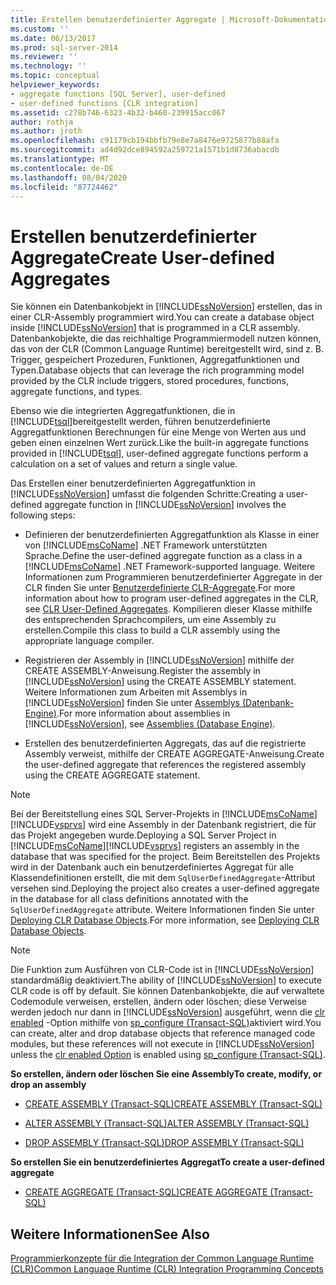 ```yaml
---
title: Erstellen benutzerdefinierter Aggregate | Microsoft-Dokumentation
ms.custom: ''
ms.date: 06/13/2017
ms.prod: sql-server-2014
ms.reviewer: ''
ms.technology: ''
ms.topic: conceptual
helpviewer_keywords:
- aggregate functions [SQL Server], user-defined
- user-defined functions [CLR integration]
ms.assetid: c278b746-6323-4b32-b460-239915acc067
author: rothja
ms.author: jroth
ms.openlocfilehash: c91179cb194bbfb79e8e7a8476e9725877b88afa
ms.sourcegitcommit: ad4d92dce894592a259721a1571b1d8736abacdb
ms.translationtype: MT
ms.contentlocale: de-DE
ms.lasthandoff: 08/04/2020
ms.locfileid: "87724462"
---
```

# <a name="create-user-defined-aggregates"></a><span data-ttu-id="224d5-102">Erstellen benutzerdefinierter Aggregate</span><span class="sxs-lookup"><span data-stu-id="224d5-102">Create User-defined Aggregates</span></span>
  <span data-ttu-id="224d5-103">Sie können ein Datenbankobjekt in [!INCLUDE[ssNoVersion](../../includes/ssnoversion-md.md)] erstellen, das in einer CLR-Assembly programmiert wird.</span><span class="sxs-lookup"><span data-stu-id="224d5-103">You can create a database object inside [!INCLUDE[ssNoVersion](../../includes/ssnoversion-md.md)] that is programmed in a CLR assembly.</span></span> <span data-ttu-id="224d5-104">Datenbankobjekte, die das reichhaltige Programmiermodell nutzen können, das von der CLR (Common Language Runtime) bereitgestellt wird, sind z. B. Trigger, gespeichert Prozeduren, Funktionen, Aggregatfunktionen und Typen.</span><span class="sxs-lookup"><span data-stu-id="224d5-104">Database objects that can leverage the rich programming model provided by the CLR include triggers, stored procedures, functions, aggregate functions, and types.</span></span>  
  
 <span data-ttu-id="224d5-105">Ebenso wie die integrierten Aggregatfunktionen, die in [!INCLUDE[tsql](../../includes/tsql-md.md)]bereitgestellt werden, führen benutzerdefinierte Aggregatfunktionen Berechnungen für eine Menge von Werten aus und geben einen einzelnen Wert zurück.</span><span class="sxs-lookup"><span data-stu-id="224d5-105">Like the built-in aggregate functions provided in [!INCLUDE[tsql](../../includes/tsql-md.md)], user-defined aggregate functions perform a calculation on a set of values and return a single value.</span></span>  
  
 <span data-ttu-id="224d5-106">Das Erstellen einer benutzerdefinierten Aggregatfunktion in [!INCLUDE[ssNoVersion](../../includes/ssnoversion-md.md)] umfasst die folgenden Schritte:</span><span class="sxs-lookup"><span data-stu-id="224d5-106">Creating a user-defined aggregate function in [!INCLUDE[ssNoVersion](../../includes/ssnoversion-md.md)] involves the following steps:</span></span>  
  
-   <span data-ttu-id="224d5-107">Definieren der benutzerdefinierten Aggregatfunktion als Klasse in einer von [!INCLUDE[msCoName](../../includes/msconame-md.md)] .NET Framework unterstützten Sprache.</span><span class="sxs-lookup"><span data-stu-id="224d5-107">Define the user-defined aggregate function as a class in a [!INCLUDE[msCoName](../../includes/msconame-md.md)] .NET Framework-supported language.</span></span> <span data-ttu-id="224d5-108">Weitere Informationen zum Programmieren benutzerdefinierter Aggregate in der CLR finden Sie unter [Benutzerdefinierte CLR-Aggregate](../clr-integration-database-objects-user-defined-functions/clr-user-defined-aggregates.md).</span><span class="sxs-lookup"><span data-stu-id="224d5-108">For more information about how to program user-defined aggregates in the CLR, see [CLR User-Defined Aggregates](../clr-integration-database-objects-user-defined-functions/clr-user-defined-aggregates.md).</span></span> <span data-ttu-id="224d5-109">Kompilieren dieser Klasse mithilfe des entsprechenden Sprachcompilers, um eine Assembly zu erstellen.</span><span class="sxs-lookup"><span data-stu-id="224d5-109">Compile this class to build a CLR assembly using the appropriate language compiler.</span></span>  
  
-   <span data-ttu-id="224d5-110">Registrieren der Assembly in [!INCLUDE[ssNoVersion](../../includes/ssnoversion-md.md)] mithilfe der CREATE ASSEMBLY-Anweisung.</span><span class="sxs-lookup"><span data-stu-id="224d5-110">Register the assembly in [!INCLUDE[ssNoVersion](../../includes/ssnoversion-md.md)] using the CREATE ASSEMBLY statement.</span></span> <span data-ttu-id="224d5-111">Weitere Informationen zum Arbeiten mit Assemblys in [!INCLUDE[ssNoVersion](../../includes/ssnoversion-md.md)] finden Sie unter [Assemblys &#40;Datenbank-Engine&#41;](../clr-integration/assemblies-database-engine.md).</span><span class="sxs-lookup"><span data-stu-id="224d5-111">For more information about assemblies in [!INCLUDE[ssNoVersion](../../includes/ssnoversion-md.md)], see [Assemblies &#40;Database Engine&#41;](../clr-integration/assemblies-database-engine.md).</span></span>  
  
-   <span data-ttu-id="224d5-112">Erstellen des benutzerdefinierten Aggregats, das auf die registrierte Assembly verweist, mithilfe der CREATE AGGREGATE-Anweisung.</span><span class="sxs-lookup"><span data-stu-id="224d5-112">Create the user-defined aggregate that references the registered assembly using the CREATE AGGREGATE statement.</span></span>  
  
> [!NOTE]  
>  <span data-ttu-id="224d5-113">Bei der Bereitstellung eines SQL Server-Projekts in [!INCLUDE[msCoName](../../includes/msconame-md.md)][!INCLUDE[vsprvs](../../includes/vsprvs-md.md)] wird eine Assembly in der Datenbank registriert, die für das Projekt angegeben wurde.</span><span class="sxs-lookup"><span data-stu-id="224d5-113">Deploying a SQL Server Project in [!INCLUDE[msCoName](../../includes/msconame-md.md)][!INCLUDE[vsprvs](../../includes/vsprvs-md.md)] registers an assembly in the database that was specified for the project.</span></span> <span data-ttu-id="224d5-114">Beim Bereitstellen des Projekts wird in der Datenbank auch ein benutzerdefiniertes Aggregat für alle Klassendefinitionen erstellt, die mit dem `SqlUserDefinedAggregate`-Attribut versehen sind.</span><span class="sxs-lookup"><span data-stu-id="224d5-114">Deploying the project also creates a user-defined aggregate in the database for all class definitions annotated with the `SqlUserDefinedAggregate` attribute.</span></span> <span data-ttu-id="224d5-115">Weitere Informationen finden Sie unter [Deploying CLR Database Objects](../clr-integration/deploying-clr-database-objects.md).</span><span class="sxs-lookup"><span data-stu-id="224d5-115">For more information, see [Deploying CLR Database Objects](../clr-integration/deploying-clr-database-objects.md).</span></span>  
  
> [!NOTE]  
>  <span data-ttu-id="224d5-116">Die Funktion zum Ausführen von CLR-Code ist in [!INCLUDE[ssNoVersion](../../includes/ssnoversion-md.md)] standardmäßig deaktiviert.</span><span class="sxs-lookup"><span data-stu-id="224d5-116">The ability of [!INCLUDE[ssNoVersion](../../includes/ssnoversion-md.md)] to execute CLR code is off by default.</span></span> <span data-ttu-id="224d5-117">Sie können Datenbankobjekte, die auf verwaltete Codemodule verweisen, erstellen, ändern oder löschen; diese Verweise werden jedoch nur dann in [!INCLUDE[ssNoVersion](../../includes/ssnoversion-md.md)] ausgeführt, wenn die [clr enabled](../../database-engine/configure-windows/clr-enabled-server-configuration-option.md) -Option mithilfe von [sp_configure (Transact-SQL)](/sql/relational-databases/system-stored-procedures/sp-configure-transact-sql)aktiviert wird.</span><span class="sxs-lookup"><span data-stu-id="224d5-117">You can create, alter and drop database objects that reference managed code modules, but these references will not execute in [!INCLUDE[ssNoVersion](../../includes/ssnoversion-md.md)] unless the [clr enabled Option](../../database-engine/configure-windows/clr-enabled-server-configuration-option.md) is enabled using [sp_configure (Transact-SQL)](/sql/relational-databases/system-stored-procedures/sp-configure-transact-sql).</span></span>  
  
 <span data-ttu-id="224d5-118">**So erstellen, ändern oder löschen Sie eine Assembly**</span><span class="sxs-lookup"><span data-stu-id="224d5-118">**To create, modify, or drop an assembly**</span></span>  
  
-   [<span data-ttu-id="224d5-119">CREATE ASSEMBLY &#40;Transact-SQL&#41;</span><span class="sxs-lookup"><span data-stu-id="224d5-119">CREATE ASSEMBLY &#40;Transact-SQL&#41;</span></span>](/sql/t-sql/statements/create-assembly-transact-sql)  
  
-   [<span data-ttu-id="224d5-120">ALTER ASSEMBLY &#40;Transact-SQL&#41;</span><span class="sxs-lookup"><span data-stu-id="224d5-120">ALTER ASSEMBLY &#40;Transact-SQL&#41;</span></span>](/sql/t-sql/statements/alter-assembly-transact-sql)  
  
-   [<span data-ttu-id="224d5-121">DROP ASSEMBLY &#40;Transact-SQL&#41;</span><span class="sxs-lookup"><span data-stu-id="224d5-121">DROP ASSEMBLY &#40;Transact-SQL&#41;</span></span>](/sql/t-sql/statements/drop-assembly-transact-sql)  
  
 <span data-ttu-id="224d5-122">**So erstellen Sie ein benutzerdefiniertes Aggregat**</span><span class="sxs-lookup"><span data-stu-id="224d5-122">**To create a user-defined aggregate**</span></span>  
  
-   [<span data-ttu-id="224d5-123">CREATE AGGREGATE &#40;Transact-SQL&#41;</span><span class="sxs-lookup"><span data-stu-id="224d5-123">CREATE AGGREGATE &#40;Transact-SQL&#41;</span></span>](/sql/t-sql/statements/create-aggregate-transact-sql)  
  
## <a name="see-also"></a><span data-ttu-id="224d5-124">Weitere Informationen</span><span class="sxs-lookup"><span data-stu-id="224d5-124">See Also</span></span>  
 [<span data-ttu-id="224d5-125">Programmierkonzepte für die Integration der Common Language Runtime &#40;CLR&#41;</span><span class="sxs-lookup"><span data-stu-id="224d5-125">Common Language Runtime &#40;CLR&#41; Integration Programming Concepts</span></span>](../clr-integration/common-language-runtime-clr-integration-programming-concepts.md)  
  
  
